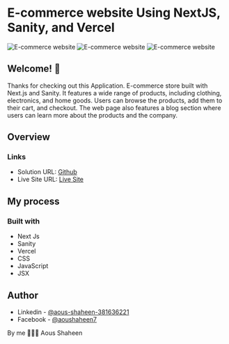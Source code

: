 # E-commerce website Using NextJS, Sanity, and Vercel 

![E-commerce website ](./styles/web-view01.png)
![E-commerce website ](./styles/web-view02.png)
![E-commerce website ](./styles/web-view03.png)


## Welcome! 👋
Thanks for checking out this Application.
E-commerce store built with Next.js and Sanity. It features a wide range of products, including clothing, electronics, and home goods. Users can browse the products, add them to their cart, and checkout. The web page also features a blog section where users can learn more about the products and the company.

## Overview

### Links

- Solution URL: [Github](https://github.com/Shaheen121/ecommerce-nextjs-sanity.git)
- Live Site URL: [Live Site](https://ecommerce-nextjs-sanity-r4b1jjsvh-shaheen121.vercel.app/)

## My process

### Built with

- Next Js
- Sanity
- Vercel
- CSS
- JavaScript
- JSX


## Author

- Linkedin - [@aous-shaheen-381636221](https://www.linkedin.com/in/aous-shaheen-381636221/)
- Facebook - [@aoushaheen7](https://www.facebook.com/shaheen7tl/)

By me 🚀🚀🚀
Aous Shaheen

